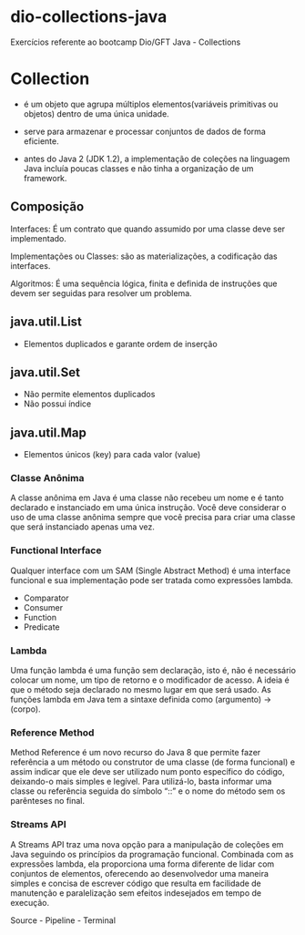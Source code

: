 # dio-collections-java
Exercícios referente ao bootcamp Dio/GFT Java - Collections

# Collection

- é um objeto que agrupa múltiplos elementos(variáveis primitivas ou objetos) dentro de uma única unidade.

- serve para armazenar e processar conjuntos de dados de forma eficiente.

- antes do Java 2 (JDK 1.2), a implementação de coleções na linguagem Java incluía poucas classes e não tinha a organização de um framework.

## Composição
 
Interfaces: É um contrato que quando assumido por uma classe deve ser implementado.

Implementações ou Classes: são as materializações, a codificação das interfaces.

Algoritmos: É uma sequência lógica, finita e definida de instruções que devem ser seguidas para resolver um problema.

## java.util.List

- Elementos duplicados e garante ordem de inserção

## java.util.Set

- Não permite elementos duplicados
- Não possui índice

## java.util.Map

- Elementos únicos (key) para cada valor (value)

### Classe Anônima

A classe anônima em Java é uma classe não recebeu um nome e é tanto declarado e instanciado em uma única instrução. Você deve considerar o uso de uma classe anônima 
sempre que você precisa para criar uma classe que será instanciado apenas uma vez.

### Functional Interface

Qualquer interface com um SAM (Single Abstract Method) é uma interface funcional e sua implementação pode ser tratada como expressões lambda. 

- Comparator
- Consumer
- Function
- Predicate

### Lambda

Uma função lambda é uma função sem declaração, isto é, não é necessário colocar um nome, um tipo de retorno e o modificador de acesso. A ideia é que o método seja 
declarado no mesmo lugar em que será usado. As funções lambda em Java tem a sintaxe definida como (argumento) -> (corpo).

### Reference Method

Method Reference é um novo recurso do Java 8 que permite fazer referência a um método ou construtor de uma classe (de forma funcional) e assim indicar que ele deve ser
utilizado num ponto específico do código, deixando-o mais simples e legível. Para utilizá-lo, basta informar uma classe ou referência seguida do símbolo “::” e o nome
do método sem os parênteses no final.

### Streams API

A Streams API traz uma nova opção para a manipulação de coleções em Java seguindo os princípios da programação funcional. Combinada com as expressões lambda, ela 
proporciona uma forma diferente de lidar com conjuntos de elementos, oferecendo ao desenvolvedor uma maneira simples e concisa de escrever código que resulta em 
facilidade de manutenção e paralelização sem efeitos indesejados em tempo de execução.

Source - Pipeline - Terminal
